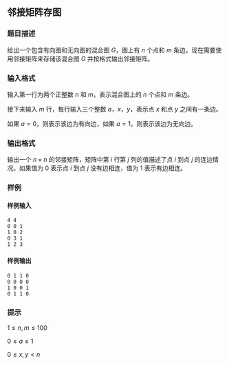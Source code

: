 ## 邻接矩阵存图

### 题目描述

给出一个包含有向图和无向图的混合图 $G$，图上有 $n$ 个点和 $m$ 条边，现在需要使用邻接矩阵来存储该混合图 $G$ 并按格式输出邻接矩阵。

### 输入格式

输入第一行为两个正整数 $n$ 和 $m$，表示混合图上的 $n$ 个点和 $m$ 条边。

接下来输入 $m$ 行，每行输入三个整数 $a$，$x$，$y$，表示点 $x$ 和点 $y$ 之间有一条边。

如果 $a=0$，则表示该边为有向边，如果 $a=1$，则表示该边为无向边。

### 输出格式

输出一个 $n \times n$ 的邻接矩阵，矩阵中第 $i$ 行第 $j$ 列的值描述了点 $i$ 到点 $j$ 的连边情况。如果值为 $0$ 表示点 $i$ 到点 $j$ 没有边相连，值为 $1$ 表示有边相连。

### 样例

#### 样例输入

```
4 4
0 0 1
1 0 2
0 3 1
1 2 3
```

#### 样例输出

```
0 1 1 0
0 0 0 0
1 0 0 1
0 1 1 0
```

### 提示

$1 \le n,m \le 100$

$0 \le a \le 1$

$0 \le x,y \lt n$
